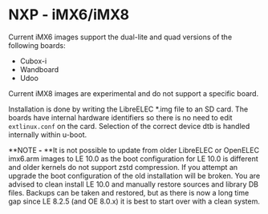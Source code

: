 # NXP - iMX6/iMX8

Current iMX6 images support the dual-lite and quad versions of the following boards:

* Cubox-i
* Wandboard
* Udoo

Current iMX8 images are experimental and do not support a specific board.

Installation is done by writing the LibreELEC \*.img file to an SD card. The boards have internal hardware identifiers so there is no need to edit `extlinux.conf` on the card. Selection of the correct device dtb is handled internally within u-boot.

**NOTE **-** **It is not possible to update from older LibreELEC or OpenELEC imx6.arm images to LE 10.0 as the boot configuration for LE 10.0 is different and older kernels do not support zstd compression. If you attempt an upgrade the boot configuration of the old installation will be broken. You are advised to clean install LE 10.0 and manually restore sources and library DB files. Backups can be taken and restored, but as there is now a long time gap since LE 8.2.5 (and OE 8.0.x) it is best to start over with a clean system.

